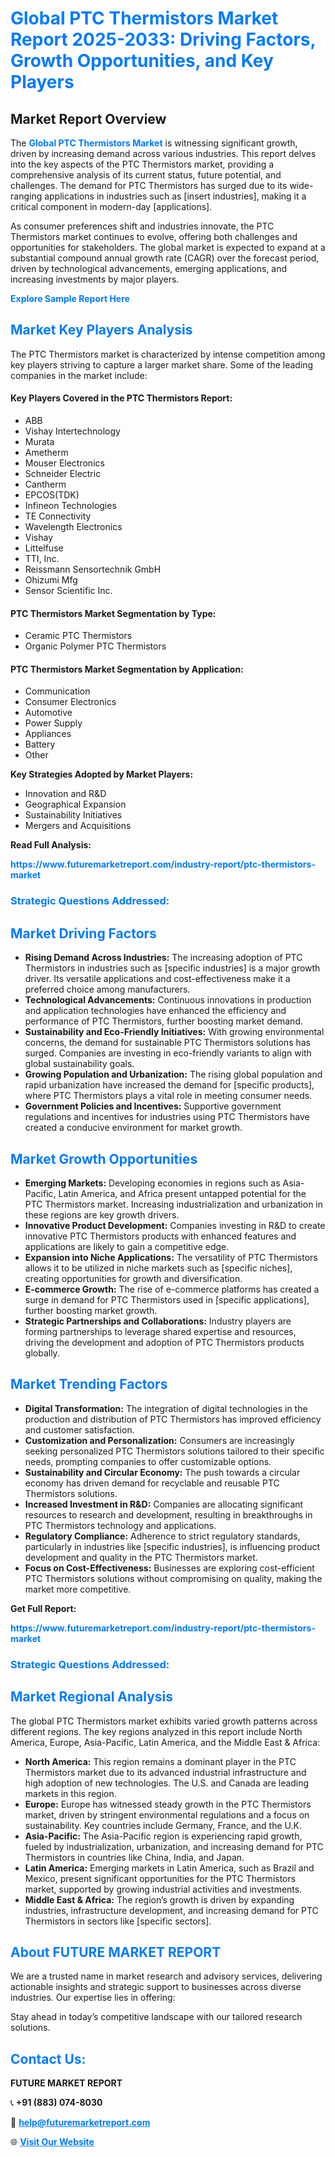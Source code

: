 <h1 style="color: #007BFF;">Global PTC Thermistors Market Report 2025-2033: Driving Factors, Growth Opportunities, and Key Players</h1>

<section id="overview">
<h2>Market Report Overview</h2>
<p>The <a href="https://www.futuremarketreport.com/industry-report/ptc-thermistors-market" style="color: #007BFF; text-decoration: none;"><strong>Global PTC Thermistors Market</strong></a> is witnessing significant growth, driven by increasing demand across various industries. This report delves into the key aspects of the PTC Thermistors market, providing a comprehensive analysis of its current status, future potential, and challenges. The demand for PTC Thermistors has surged due to its wide-ranging applications in industries such as [insert industries], making it a critical component in modern-day [applications].</p>
<p>As consumer preferences shift and industries innovate, the PTC Thermistors market continues to evolve, offering both challenges and opportunities for stakeholders. The global market is expected to expand at a substantial compound annual growth rate (CAGR) over the forecast period, driven by technological advancements, emerging applications, and increasing investments by major players.</p>
</section>

<section id="overview">
<p><a href="https://www.futuremarketreport.com/request-sample/reportId=98002" style="color: #007BFF; text-decoration: none;"><strong>Explore Sample Report Here</strong></a></p>
</section>

<section id="key-players">
<h2 style="color: #007BFF;">Market Key Players Analysis</h2>
<p>The PTC Thermistors market is characterized by intense competition among key players striving to capture a larger market share. Some of the leading companies in the market include:</p>
<h4>Key Players Covered in the PTC Thermistors Report:</h4>
<ul><li>ABB</li><li>Vishay Intertechnology</li><li>Murata</li><li>Ametherm</li><li>Mouser Electronics</li><li>Schneider Electric</li><li>Cantherm</li><li>EPCOS(TDK)</li><li>Infineon Technologies</li><li>TE Connectivity</li><li>Wavelength Electronics</li><li>Vishay</li><li>Littelfuse</li><li>TTI, Inc.</li><li>Reissmann Sensortechnik GmbH</li><li>Ohizumi Mfg</li><li>Sensor Scientific Inc.</li></ul>
<h4>PTC Thermistors Market Segmentation by Type:</h4>
<ul><li>Ceramic PTC Thermistors</li><li>Organic Polymer PTC Thermistors</li></ul>

<h4>PTC Thermistors Market Segmentation by Application:</h4>
<ul><li>Communication</li><li>Consumer Electronics</li><li>Automotive</li><li>Power Supply</li><li>Appliances</li><li>Battery</li><li>Other</li></ul>
<p><strong>Key Strategies Adopted by Market Players:</strong></p>
<ul>
<li>Innovation and R&D</li>
<li>Geographical Expansion</li>
<li>Sustainability Initiatives</li>
<li>Mergers and Acquisitions</li>
</ul>
</section>

<section>
<p><strong>Read Full Analysis: </strong></p><a href="https://www.futuremarketreport.com/industry-report/ptc-thermistors-market" style="color: #007BFF; text-decoration: none;"><strong>https://www.futuremarketreport.com/industry-report/ptc-thermistors-market</strong></a>
<h3 style="color: #007BFF;">Strategic Questions Addressed:</h3>
</section>

<section id="driving-factors">
<h2 style="color: #007BFF;">Market Driving Factors</h2>
<ul>
<li><strong>Rising Demand Across Industries:</strong> The increasing adoption of PTC Thermistors in industries such as [specific industries] is a major growth driver. Its versatile applications and cost-effectiveness make it a preferred choice among manufacturers.</li>
<li><strong>Technological Advancements:</strong> Continuous innovations in production and application technologies have enhanced the efficiency and performance of PTC Thermistors, further boosting market demand.</li>
<li><strong>Sustainability and Eco-Friendly Initiatives:</strong> With growing environmental concerns, the demand for sustainable PTC Thermistors solutions has surged. Companies are investing in eco-friendly variants to align with global sustainability goals.</li>
<li><strong>Growing Population and Urbanization:</strong> The rising global population and rapid urbanization have increased the demand for [specific products], where PTC Thermistors plays a vital role in meeting consumer needs.</li>
<li><strong>Government Policies and Incentives:</strong> Supportive government regulations and incentives for industries using PTC Thermistors have created a conducive environment for market growth.</li>
</ul>
</section>

<section id="growth-opportunities">
<h2 style="color: #007BFF;">Market Growth Opportunities</h2>
<ul>
<li><strong>Emerging Markets:</strong> Developing economies in regions such as Asia-Pacific, Latin America, and Africa present untapped potential for the PTC Thermistors market. Increasing industrialization and urbanization in these regions are key growth drivers.</li>
<li><strong>Innovative Product Development:</strong> Companies investing in R&D to create innovative PTC Thermistors products with enhanced features and applications are likely to gain a competitive edge.</li>
<li><strong>Expansion into Niche Applications:</strong> The versatility of PTC Thermistors allows it to be utilized in niche markets such as [specific niches], creating opportunities for growth and diversification.</li>
<li><strong>E-commerce Growth:</strong> The rise of e-commerce platforms has created a surge in demand for PTC Thermistors used in [specific applications], further boosting market growth.</li>
<li><strong>Strategic Partnerships and Collaborations:</strong> Industry players are forming partnerships to leverage shared expertise and resources, driving the development and adoption of PTC Thermistors products globally.</li>
</ul>
</section>

<section id="trending-factors">
<h2 style="color: #007BFF;">Market Trending Factors</h2>
<ul>
<li><strong>Digital Transformation:</strong> The integration of digital technologies in the production and distribution of PTC Thermistors has improved efficiency and customer satisfaction.</li>
<li><strong>Customization and Personalization:</strong> Consumers are increasingly seeking personalized PTC Thermistors solutions tailored to their specific needs, prompting companies to offer customizable options.</li>
<li><strong>Sustainability and Circular Economy:</strong> The push towards a circular economy has driven demand for recyclable and reusable PTC Thermistors solutions.</li>
<li><strong>Increased Investment in R&D:</strong> Companies are allocating significant resources to research and development, resulting in breakthroughs in PTC Thermistors technology and applications.</li>
<li><strong>Regulatory Compliance:</strong> Adherence to strict regulatory standards, particularly in industries like [specific industries], is influencing product development and quality in the PTC Thermistors market.</li>
<li><strong>Focus on Cost-Effectiveness:</strong> Businesses are exploring cost-efficient PTC Thermistors solutions without compromising on quality, making the market more competitive.</li>
</ul>
</section>

<section>
<p><strong>Get Full Report: </strong></p><a href="https://www.futuremarketreport.com/industry-report/ptc-thermistors-market" style="color: #007BFF; text-decoration: none;"><strong>https://www.futuremarketreport.com/industry-report/ptc-thermistors-market</strong></a>
<h3 style="color: #007BFF;">Strategic Questions Addressed:</h3>
</section>


<section id="regional-analysis">
<h2 style="color: #007BFF;">Market Regional Analysis</h2>
<p>The global PTC Thermistors market exhibits varied growth patterns across different regions. The key regions analyzed in this report include North America, Europe, Asia-Pacific, Latin America, and the Middle East & Africa:</p>
<ul>
<li><strong>North America:</strong> This region remains a dominant player in the PTC Thermistors market due to its advanced industrial infrastructure and high adoption of new technologies. The U.S. and Canada are leading markets in this region.</li>
<li><strong>Europe:</strong> Europe has witnessed steady growth in the PTC Thermistors market, driven by stringent environmental regulations and a focus on sustainability. Key countries include Germany, France, and the U.K.</li>
<li><strong>Asia-Pacific:</strong> The Asia-Pacific region is experiencing rapid growth, fueled by industrialization, urbanization, and increasing demand for PTC Thermistors in countries like China, India, and Japan.</li>
<li><strong>Latin America:</strong> Emerging markets in Latin America, such as Brazil and Mexico, present significant opportunities for the PTC Thermistors market, supported by growing industrial activities and investments.</li>
<li><strong>Middle East & Africa:</strong> The region’s growth is driven by expanding industries, infrastructure development, and increasing demand for PTC Thermistors in sectors like [specific sectors].</li>
</ul>
</section>

<footer>
<h2 style="color: #007BFF;">About FUTURE MARKET REPORT</h2>
<p>We are a trusted name in market research and advisory services, delivering actionable insights and strategic support to businesses across diverse industries. Our expertise lies in offering:</p>

<p>Stay ahead in today’s competitive landscape with our tailored research solutions.</p>

<h2 style="color: #007BFF;">Contact Us:</h2>
<p><strong>FUTURE MARKET REPORT</strong></p>
<p>📞 <strong>+91 (883) 074-8030</strong></p>
<p>📧 <strong><a href="mailto:help@futuremarketreport.com" style="color: #007BFF;">help@futuremarketreport.com</a></strong></p>
<p>🌐 <strong><a href="https://www.futuremarketreport.com/" style="color: #007BFF;">Visit Our Website</a></strong></p>
</footer>